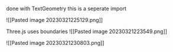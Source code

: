 done with TextGeometry
this is a seperate import

![[Pasted image 20230321225129.png]]

Three.js uses boundaries
![[Pasted image 20230321223549.png]]



![[Pasted image 20230321230803.png]]